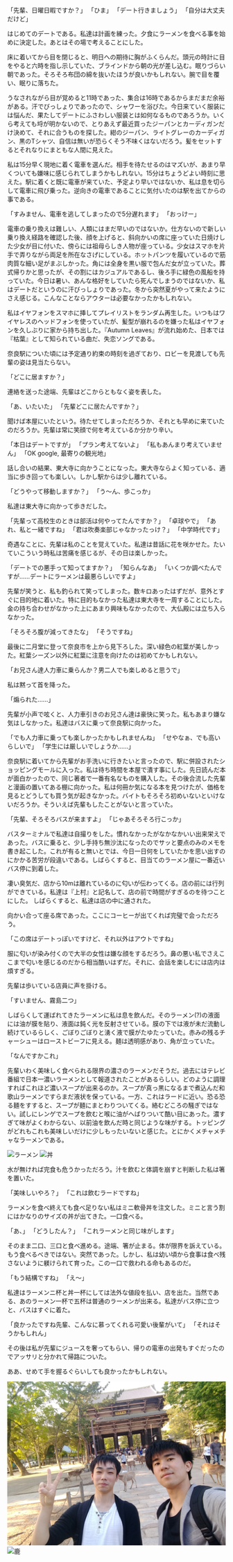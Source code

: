 <!-- textlint-disable -->

「先輩、日曜日暇ですか？」 
「ひま」
「デート行きましょう」
「自分は大丈夫だけど」

はじめてのデートである。私達は計画を練った。夕食にラーメンを食べる事を始めに決定した。あとはその場で考えることにした。

床に着いてから目を閉じると、明日への期待に胸がふくらんだ。頭元の時計に目をやると六時を指し示していた、ブラインドから朝の光が差し込む。眠りづらい朝であった。そろそろ布団の綿を抜いたほうが良いかもしれない。腕で目を覆い、眠りに落ちた。

うなされながら目が覚めると11時であった、集合は16時であるからまだまだ余裕がある。汗でびっしょりであったので、シャワーを浴びた。今日来ていく服装には悩んだ、果たしてデートにふさわしい服装とは如何なるものであろうか。いくら考えても埒が明かないので、とりあえず最近買ったジーパンとカーディガンだけ決めて、それに合うものを探した。紺のジーパン、ライトグレーのカーディガン、黒のTシャツ、自信は無いが恐らくそう不味くはないだろう。髪をセットするとそれなりにまともな人間に見えた。 

私は15分早く現地に着く電車を選んだ。相手を待たせるのはマズいが、あまり早くついても嫌味に感じられてしまうかもしれない。15分はちょうどよい時刻に思えた。駅に着くと既に電車が来ていた、予定より早いではないか、私は息を切らして電車に飛び乗った。逆向きの電車であることに気付いたのは駅を出てからの事である。 

「すみません、電車を逃してしまったので5分遅れます」 
「おっけー」

電車の乗り換えは難しい、人類にはまだ早いのではないか。仕方ないので新しい乗り換え経路を確認した後、顔を上げると、斜向かいの席に座っていた日焼けした少女が目に付いた、傍らには祖母らしき人物が座っている。少女はスマホを片手で弄りながら両足を所在なさげにしている。ホットパンツを履いているので筋肉質な細い足がまぶしかった。角には全身を黒い服で包んだ女が立っていた。葬式帰りかと思ったが、その割にはカジュアルであるし、後ろ手に緑色の風船を持っていた。今日は暑い、あんな格好をしていたら死んでしまうのではないか、私はデートだというのに汗びっしょりであった。冬から突然夏がやって来たようにさえ感じる。こんなことならアウターは必要なかったかもしれない。

私はイヤフォンをスマホに挿してプレイリストをランダム再生した。いつもはワイヤレスのヘッドフォンを使っていたが、髪型が崩れるのを嫌った私はイヤフォンを久しぶりに家から持ち出した。『Autumn Leaves』が流れ始めた、日本では『枯葉』として知られている曲だ、失恋ソングである。 

奈良駅についた頃には予定通り約束の時刻を過ぎており、ロビーを見渡しても先輩の姿は見当たらない。

「どこに居ますか？」

連絡を送った途端、先輩はどこからともなく姿を表した。

「あ、いたいた」
「先輩どこに居たんですか？」

聞けば本屋にいたという。待たせてしまっただろうか、それとも早めに来ていたのだろうか。先輩は常に笑顔で何を考えているか分かり辛い。

「本日はデートですが」
「プラン考えてないよ」
「私もあんまり考えていません」
「OK google, 最寄りの観光地」

話し合いの結果、東大寺に向かうことになった。東大寺ならよく知っている、適当に歩き回っても楽しい。しかし駅からは少し離れている。

「どうやって移動しますか？」
「う〜ん、歩こっか」

私達は東大寺に向かって歩きだした。

「先輩って高校生のときは部活は何やってたんですか？」
「卓球やで」
「あれ、私と一緒ですね」
「君は吹奏楽部じゃなかったっけ？」
「中学時代です」

奇遇なことに、先輩は私のことを覚えていた。私達は昔話に花を咲かせた。たいていこういう時私は苦痛を感じるが、その日は楽しかった。

「デートでの悪手って知ってますか？」
「知らんなあ」
「いくつか調べたんですが……デートにラーメンは最悪らしいですよ」

先輩が笑うと、私も釣られて笑ってしまった。数キロあったはずだが、意外とすぐに目的地に着いた。特に目的もなかった私達は東大寺を一周することにした。金の持ち合わせがなかった上にあまり興味もなかったので、大仏殿には立ち入らなかった。

「そろそろ腹が減ってきたな」
「そうですね」

最後に二月堂に登って奈良市を上から見下ろした。深い緑色の紅葉が美しかった。紅葉シーズン以外に紅葉に注意を向けたのは初めてかもしれない。

「お兄さん達人力車に乗らんか？男二人でも楽しめると思うで」

私は黙って首を降った。

「煽られた……」

先輩が小声で呟くと、人力車引きのお兄さん達は豪快に笑った。私もあまり嫌な気はしなかった。私達はバスに乗って奈良駅に向かった。

「でも人力車に乗っても楽しかったかもしれませんね」
「せやなぁ、でも高いらしいで」
「学生には厳しいでしょうか……」

奈良駅に着いてから先輩がお手洗いに行きたいと言ったので、駅に併設されたショッピングモールに入った。私は待ち時間を本屋で潰す事にした。先日読んだ本が面白かったので、同じ著者で一番有名なものを購入した。その後合流した先輩と漫画の置いてある棚に向かった。私は何冊か気になる本を見つけたが、価格を見るとどうしても買う気が起きなかった。バイトもそろそろ初めいないといけないだろうか。そういえば先輩もしたことがないと言っていた。

「先輩、そろそろバスが来ますよ」
「じゃあそろそろ行こっか」

バスターミナルで私達は自撮りをした。慣れなかったがなかなかいい出来栄えであった。バスに乗ると、少し手持ち無沙汰になったのでサッと要点のみのメモを書き起こした。これが有ると無いとでは、今日一日何をしていたかを思い出すのにかかる苦労が段違いである。しばらくすると、目当てのラーメン屋に一番近いバス停に到着した。

凄い臭気だ、店から10mは離れているのに匂いが伝わってくる。店の前には行列ができている。私達は『上村』と記名して、店の前で時間がすぎるのを待つことにした。 しばらくすると、私達は店の中に通された。

向かい合って座る席であった。ここにコーヒーが出てくれば完璧で会っただろう。

「この席はデートっぽいですけど、それ以外はアウトですね」

服に匂いが染み付くので大半の女性は嫌な顔をするだろう。鼻の悪い私でさえここまで匂いを感じるのだから相当酷いはずだ。それに、会話を楽しむには店内は煩すぎる。

先輩は歩いている店員に声を掛ける。

「すいません、霧島二つ」

しばらくして運ばれてきたラーメンに私は息を飲んだ。そのラーメン(?)の液面には油が膜を貼り、液面は鈍く光を反射させている。膜の下では液が未だ流動し続けているらしく、ごぼりごぼりと湧く液で膜がたゆたっていた。赤みの残るチャーシューはローストビーフに見える。麺は透明感があり、角が立っていた。

「なんですかこれ」

先輩いわく美味しく食べられる限界の濃さのラーメンだそうだ。過去にはテレビ番組で日本一濃いラーメンとして報道されたことがあるらしい。どのように調理すればこれほど濃いスープが出来るのか。スープが真っ黒になるまで煮込んだ和歌山ラーメンですらまだ液状を保っている。一方、これはラードに近い。恐る恐る麺をすすると、スープが麺にまとわりついてくる。絡むどころの騒ぎではない。試しにレンゲでスープを飲むと喉に油がへばりついて酷い目にあった。濃すぎて味がよくわからない、以前油を飲んだ時と同じような味がする。トッピングがどれもこれも美味しいだけに少しもったいないと感じた。とにかくメチャメチャなラーメンである。

![ラーメン](./C_ramen.jpg)
![丼](./C_don.jpg)

水が無ければ完食も危うかっただろう。汁を飲むと体調を崩すと判断した私は箸を置いた。

「美味しいやろ？」
「これは飲むラードですね」

ラーメンを食べ終えても食べ足りない私はミニ軟骨丼を注文した。ミニと言う割にはかなりのサイズの丼が出てきた。一口食べる。

「あ、」
「どうしたん？」
「これラーメンと同じ味がします」

そのまま二口、三口と食べ進める。途端、箸が止まる。体が限界を訴えている。もう食べるべきではない。突然であった。しかし、私は幼い頃から食事は食べ残さないように躾けられて育った。この一口で救われる命もあるのだ。

「もう結構ですね」
「え〜」

私達はラーメンニ杯と丼一杯にしては法外な値段を払い、店を出た。当然である、あのラーメン一杯で五杯は普通のラーメンが出来る。私達がバス停に立つと、バスはすぐに着た。

「良かったですね先輩、こんなに慕ってくれる可愛い後輩がいて」
「それはそうかもしれん」

その後は私が先輩にジュースを奢ってもらい、帰りの電車の出発もすぐだったのでアッサリと分かれて帰路についた。

ああ、せめて手を握るぐらいしても良かったかもしれない。

![セルフィー](./C_selfy.jpg)
![鹿](./C_鹿.jpg)

